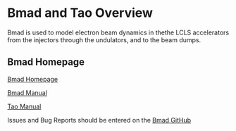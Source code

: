 # Bmad and Tao Overview

Bmad is used to model electron beam dynamics in thethe LCLS accelerators from the injectors through the undulators, and to the beam dumps. 

## Bmad Homepage


[Bmad Homepage](https://www.classe.cornell.edu/bmad/)

[Bmad Manual](https://www.classe.cornell.edu/bmad/manual.html)

[Tao Manual](https://www.classe.cornell.edu/bmad/tao.html)

Issues and Bug Reports should be entered on the [Bmad GitHub](https://github.com/DavidSagan/Bmad/issues)
